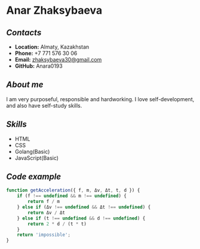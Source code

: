 # Anar Zhaksybaeva

## _Contacts_

- **Location:** Almaty, Kazakhstan
- **Phone:** +7 771 576 30 06
- **Email:** zhaksybaeva30@gmail.com
- **GitHub:** Anara0193

## _About me_

I am very purposeful, responsible and hardworking. I love self-development, and also have self-study skills.

## _Skills_

- HTML
- CSS
- Golang(Basic)
- JavaScript(Basic)

## _Code example_

``` javascript
function getAcceleration({ f, m, Δv, Δt, t, d }) {
    if (f !== undefined && m !== undefined) {
        return f / m
    } else if (Δv !== undefined && Δt !== undefined) {
        return Δv / Δt
    } else if (t !== undefined && d !== undefined) {
        return 2 * d / (t * t)
    }
    return 'impossible';
}
```

